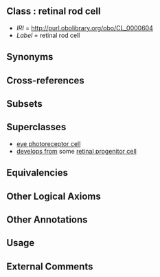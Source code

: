 
## Class : retinal rod cell

 * *IRI* = http://purl.obolibrary.org/obo/CL_0000604
 * *Label* = retinal rod cell

## Synonyms


## Cross-references


## Subsets


## Superclasses

 * [eye photoreceptor cell](../../CL/87/CL_0000287.md)
 * [develops from](../../RO/02/RO_0002202.md) some [retinal progenitor cell](../../CL/72/CL_0002672.md)

## Equivalencies


## Other Logical Axioms


## Other Annotations


## Usage


## External Comments

